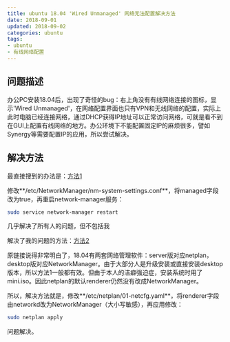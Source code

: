 ```yaml
---
title: ubuntu 18.04 'Wired Unmanaged' 网络无法配置解决方法
date: 2018-09-01
updated: 2018-09-02
categories: ubuntu
tags:
- ubuntu
- 有线网络配置
---
```


## 问题描述

办公PC安装18.04后，出现了奇怪的bug：右上角没有有线网络连接的图标，显示'Wired Unmanaged'，在网络配置界面也只有VPN和无线网络的配置，实际上此时电脑已经连接网络，通过DHCP获得IP地址可以正常访问网络，可就是看不到在GUI上配置有线网络的地方。办公环境下不能配置固定IP的麻烦很多，譬如Synergy等需要配置IP的应用，所以尝试解决。

## 解决方法

最直接搜到的办法是：[方法1](https://askubuntu.com/questions/2901/unmanaged-network-icon-network-manangement-disabled)

修改**/etc/NetworkManager/nm-system-settings.conf**，将managed字段改为true，再重启network-manager服务：

```bash
sudo service network-manager restart
```

几乎解决了所有人的问题，但不包括我

解决了我的问题的方法：[方法2](https://forum.linuxconfig.org/t/wired-unmanaged-ubuntu-desktop-issue/1574)

原链接说得非常明白了，18.04有两套网络管理软件：server版对应netplan，desktop版对应NetworkManager。由于大部分人是升级安装或直接安装desktop版本，所以方法1一般都有效。但由于本人的洁癖强迫症，安装系统时用了mini.iso。因此netplan的默认renderer仍然没有改成NetworkManager。

所以，解决方法就是，修改**/etc/netplan/01-netcfg.yaml**，将renderer字段由networkd改为NetworkManager（大小写敏感），再应用修改：

```bash
sudo netplan apply
```

问题解决。







